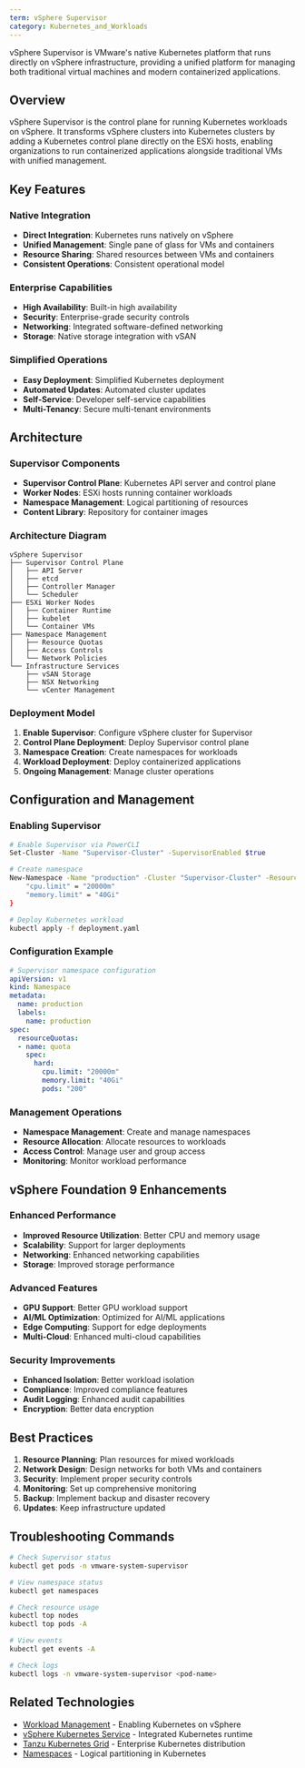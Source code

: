 ```yaml
---
term: vSphere Supervisor
category: Kubernetes_and_Workloads
---
```


vSphere Supervisor is VMware's native Kubernetes platform that runs directly on vSphere infrastructure, providing a unified platform for managing both traditional virtual machines and modern containerized applications.

## Overview

vSphere Supervisor is the control plane for running Kubernetes workloads on vSphere. It transforms vSphere clusters into Kubernetes clusters by adding a Kubernetes control plane directly on the ESXi hosts, enabling organizations to run containerized applications alongside traditional VMs with unified management.

## Key Features

### Native Integration
- **Direct Integration**: Kubernetes runs natively on vSphere
- **Unified Management**: Single pane of glass for VMs and containers
- **Resource Sharing**: Shared resources between VMs and containers
- **Consistent Operations**: Consistent operational model

### Enterprise Capabilities
- **High Availability**: Built-in high availability
- **Security**: Enterprise-grade security controls
- **Networking**: Integrated software-defined networking
- **Storage**: Native storage integration with vSAN

### Simplified Operations
- **Easy Deployment**: Simplified Kubernetes deployment
- **Automated Updates**: Automated cluster updates
- **Self-Service**: Developer self-service capabilities
- **Multi-Tenancy**: Secure multi-tenant environments

## Architecture

### Supervisor Components
- **Supervisor Control Plane**: Kubernetes API server and control plane
- **Worker Nodes**: ESXi hosts running container workloads
- **Namespace Management**: Logical partitioning of resources
- **Content Library**: Repository for container images

### Architecture Diagram
```
vSphere Supervisor
├── Supervisor Control Plane
│   ├── API Server
│   ├── etcd
│   ├── Controller Manager
│   └── Scheduler
├── ESXi Worker Nodes
│   ├── Container Runtime
│   ├── kubelet
│   └── Container VMs
├── Namespace Management
│   ├── Resource Quotas
│   ├── Access Controls
│   └── Network Policies
└── Infrastructure Services
    ├── vSAN Storage
    ├── NSX Networking
    └── vCenter Management
```

### Deployment Model
1. **Enable Supervisor**: Configure vSphere cluster for Supervisor
2. **Control Plane Deployment**: Deploy Supervisor control plane
3. **Namespace Creation**: Create namespaces for workloads
4. **Workload Deployment**: Deploy containerized applications
5. **Ongoing Management**: Manage cluster operations

## Configuration and Management

### Enabling Supervisor
```bash
# Enable Supervisor via PowerCLI
Set-Cluster -Name "Supervisor-Cluster" -SupervisorEnabled $true

# Create namespace
New-Namespace -Name "production" -Cluster "Supervisor-Cluster" -ResourceSpec @{
    "cpu.limit" = "20000m"
    "memory.limit" = "40Gi"
}

# Deploy Kubernetes workload
kubectl apply -f deployment.yaml
```

### Configuration Example
```yaml
# Supervisor namespace configuration
apiVersion: v1
kind: Namespace
metadata:
  name: production
  labels:
    name: production
spec:
  resourceQuotas:
  - name: quota
    spec:
      hard:
        cpu.limit: "20000m"
        memory.limit: "40Gi"
        pods: "200"
```

### Management Operations
- **Namespace Management**: Create and manage namespaces
- **Resource Allocation**: Allocate resources to workloads
- **Access Control**: Manage user and group access
- **Monitoring**: Monitor workload performance

## vSphere Foundation 9 Enhancements

### Enhanced Performance
- **Improved Resource Utilization**: Better CPU and memory usage
- **Scalability**: Support for larger deployments
- **Networking**: Enhanced networking capabilities
- **Storage**: Improved storage performance

### Advanced Features
- **GPU Support**: Better GPU workload support
- **AI/ML Optimization**: Optimized for AI/ML applications
- **Edge Computing**: Support for edge deployments
- **Multi-Cloud**: Enhanced multi-cloud capabilities

### Security Improvements
- **Enhanced Isolation**: Better workload isolation
- **Compliance**: Improved compliance features
- **Audit Logging**: Enhanced audit capabilities
- **Encryption**: Better data encryption

## Best Practices

1. **Resource Planning**: Plan resources for mixed workloads
2. **Network Design**: Design networks for both VMs and containers
3. **Security**: Implement proper security controls
4. **Monitoring**: Set up comprehensive monitoring
5. **Backup**: Implement backup and disaster recovery
6. **Updates**: Keep infrastructure updated

## Troubleshooting Commands

```bash
# Check Supervisor status
kubectl get pods -n vmware-system-supervisor

# View namespace status
kubectl get namespaces

# Check resource usage
kubectl top nodes
kubectl top pods -A

# View events
kubectl get events -A

# Check logs
kubectl logs -n vmware-system-supervisor <pod-name>
```

## Related Technologies

- [Workload Management](workload-management.md) - Enabling Kubernetes on vSphere
- [vSphere Kubernetes Service](vks.md) - Integrated Kubernetes runtime
- [Tanzu Kubernetes Grid](tanzu-kubernetes-grid.md) - Enterprise Kubernetes distribution
- [Namespaces](namespaces.md) - Logical partitioning in Kubernetes